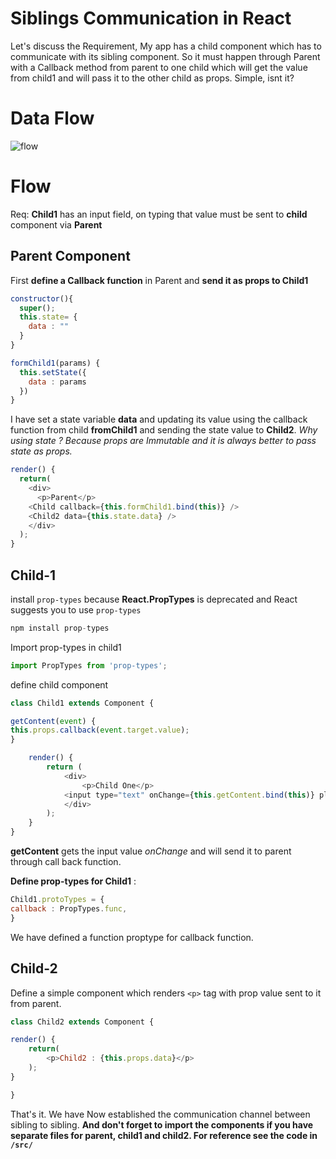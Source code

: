 # Siblings Communication in React

Let's discuss the Requirement, My app has a child component which has to communicate with its sibling component. So it must happen through Parent with a Callback method from parent to one child which will get the value from child1 and will pass it  to the other child as props. Simple, isnt it?

# Data Flow

![flow](https://user-images.githubusercontent.com/10527102/27639498-01ce3946-5c34-11e7-99d7-5c639645ae8a.png)

# Flow
Req: **Child1** has an input field, on typing that value must be sent to **child** component via **Parent**

## Parent Component

First **define a Callback function** in Parent and **send it as props to Child1**

```js
constructor(){
  super();
  this.state= {
    data : ""
  }
}

formChild1(params) {
  this.setState({
    data : params
  })
}

```
I have set a state variable **data** and updating its value using the callback function from child **fromChild1** and sending the state value to **Child2**. 
*Why using state ? Because props are Immutable and it is always better to pass state as props.*

```js
render() {
  return(
    <div>
      <p>Parent</p>
    <Child callback={this.formChild1.bind(this)} />
    <Child2 data={this.state.data} />
    </div>
  );
}

```


## Child-1

install `prop-types` because **React.PropTypes** is deprecated and React suggests you to use `prop-types`

```js
npm install prop-types
```

Import prop-types in child1

```js
import PropTypes from 'prop-types';
```

define child component

```js
class Child1 extends Component {

getContent(event) {
this.props.callback(event.target.value);
}

    render() {
        return (
            <div>
                <p>Child One</p>
            <input type="text" onChange={this.getContent.bind(this)} placeholder="Type Something in Child One"/>
            </div>
        );
    }
}

```
**getContent** gets the input value *onChange* and will send it to parent through call back function.

**Define prop-types for Child1** :

```js
Child1.protoTypes = {
callback : PropTypes.func,
}
```
We have defined a function proptype for callback function.

## Child-2

Define a simple component which renders `<p>` tag with prop value sent to it from parent.

```js
class Child2 extends Component {

render() {
    return(
        <p>Child2 : {this.props.data}</p>
    );
}

}
```

That's it. We have Now established the communication channel between sibling to sibling. 
**And don't forget to import the components if you have separate files for parent, child1 and child2. For reference see the code in `/src/`**




